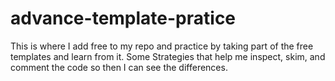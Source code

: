 # advance-template-pratice

This is where I add free to my repo and practice by taking part of the free templates and learn from it. Some Strategies that help me inspect, skim, and comment the code so then I can see the differences.
